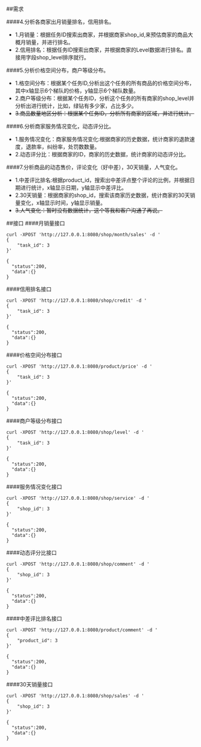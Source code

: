 ##需求

####4.分析各商家出月销量排名，信用排名。
* 1.月销量：根据任务ID搜索出商家，并根据商家shop_id,来预估商家的商品大概月销量，并进行排名。
* 2.信用排名：根据任务ID搜索出商家，并根据商家的Level数据进行排名。直接用字段shop_level排序就行。

####5.分析价格空间分布，商户等级分布。
* 1.格空间分布：根据某个任务ID,分析出这个任务的所有商品的价格空间分布，其中x轴显示6个梯队的价格，y轴显示6个梯队数量。
* 2.商户等级分布：根据某个任务ID，分析这个任务的所有商家的shop_level并分析出进行统计，比如，绿钻有多少家，占比多少。
* ~~3.商品数量地区分析：根据某个任务ID，分析所有商家的区域，并进行统计。~~

####6.分析商家服务情况变化，动态评分比。
* 1.服务情况变化：商家服务情况变化:根据商家的历史数据，统计商家的退款速度，退款率，纠纷率，处罚数数量。
* 2.动态评分比：根据商家的ID，商家的历史数据，统计商家的动态评分比。

####7.分析商品的动态售价，评论变化（好中差），30天销量，人气变化。
* 1.中差评比排名:根据product_id，搜索出中差评点整个评论的比例，并根据日期进行统计，x轴显示日期，y轴显示中差评比。
* 2.30天销量：根据商家的shop_id，搜索该商家历史数据，统计商家的30天销量变化，x轴显示时间，y轴显示销量。
* ~~3.人气变化：暂时没有数据统计，这个等我和客户沟通了再说。~~


##接口
####月销量接口
```
curl -XPOST 'http://127.0.0.1:8080/shop/month/sales' -d ' 
{
    "task_id": 3
}'
```
```
{
  "status":200,
  "data":{}
}
```

####信用排名接口
```
curl -XPOST 'http://127.0.0.1:8080/shop/credit' -d ' 
{
    "task_id": 3
}'
```
```
{
  "status":200,
  "data":{}
}
```

####价格空间分布接口
```
curl -XPOST 'http://127.0.0.1:8080/product/price' -d ' 
{
    "task_id": 3
}'
```
```
{
  "status":200,
  "data":{}
}
```

####商户等级分布接口
```
curl -XPOST 'http://127.0.0.1:8080/shop/level' -d ' 
{
    "task_id": 3
}'
```
```
{
  "status":200,
  "data":{}
}
```

####服务情况变化接口
```
curl -XPOST 'http://127.0.0.1:8080/shop/service' -d ' 
{
    "shop_id": 3
}'
```
```
{
  "status":200,
  "data":{}
}
```

####动态评分比接口
```
curl -XPOST 'http://127.0.0.1:8080/shop/comment' -d ' 
{
    "shop_id": 3
}'
```
```
{
  "status":200,
  "data":{}
}
```

####中差评比排名接口
```
curl -XPOST 'http://127.0.0.1:8080/product/comment' -d ' 
{
    "product_id": 3
}'
```
```
{
  "status":200,
  "data":{}
}
```

####30天销量接口
```
curl -XPOST 'http://127.0.0.1:8080/shop/sales' -d ' 
{
    "shop_id": 3
}'
```
```
{
  "status":200,
  "data":{}
}
```